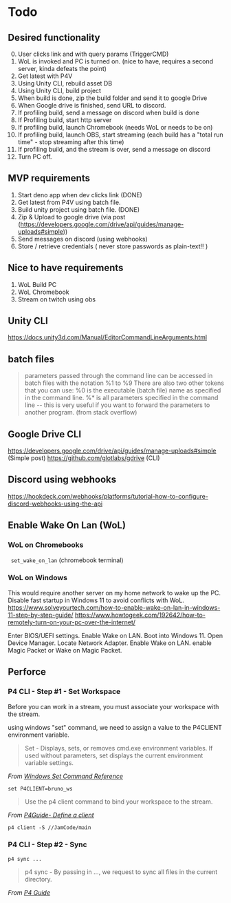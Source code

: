 # Todo

## Desired functionality 
0) User clicks link and with query params (TriggerCMD)
1) WoL is invoked and PC is turned on. (nice to have, requires a second server, kinda defeats the point)
2) Get latest with P4V
3) Using Unity CLI, rebuild asset DB 
4) Using Unity CLI, build project
5) When build is done, zip the build folder and send it to google Drive
6) When Google drive is finished, send URL to discord.
7) If profiling build, send a message on discord when build is done
8) If Profiling build, start http server
9) If profiling build, launch Chromebook (needs WoL or needs to be on)
10) If profiling build, launch OBS, start streaming (each build has a "total run time" - stop streaming after this time)
11) If profiling build, and the stream is over, send a message on discord
12) Turn PC off.

## MVP requirements
1) Start deno app when dev clicks link (DONE)
2) Get latest from P4V using batch file.
3) Build unity project using batch file. (DONE)
4) Zip & Upload to google drive (via post (https://developers.google.com/drive/api/guides/manage-uploads#simple))
5) Send messages on discord (using webhooks)
6) Store / retrieve credentials ( never store passwords as plain-text!! )
 
## Nice to have requirements
1) WoL Build PC
2) WoL Chromebook
3) Stream on twitch using obs

## Unity CLI
https://docs.unity3d.com/Manual/EditorCommandLineArguments.html

## batch files
> parameters passed through the command line can be accessed in batch files with the notation %1 to %9 
> There are also two other tokens that you can use:
>   %0 is the executable (batch file) name as specified in the command line.
>   %* is all parameters specified in the command line -- this is very useful if you want to forward the parameters to another program.
> (from stack overflow)

## Google Drive CLI
https://developers.google.com/drive/api/guides/manage-uploads#simple (Simple post)
https://github.com/glotlabs/gdrive (CLI)

## Discord using webhooks
https://hookdeck.com/webhooks/platforms/tutorial-how-to-configure-discord-webhooks-using-the-api

## Enable Wake On Lan (WoL)

### WoL on Chromebooks
``` set_wake_on_lan``` (chromebook terminal)

### WoL on Windows
This would require another server on my home network to wake up the PC.
Disable fast startup in Windows 11 to avoid conflicts with WoL.
https://www.solveyourtech.com/how-to-enable-wake-on-lan-in-windows-11-step-by-step-guide/
https://www.howtogeek.com/192642/how-to-remotely-turn-on-your-pc-over-the-internet/

Enter BIOS/UEFI settings.
Enable Wake on LAN.
Boot into Windows 11.
Open Device Manager.
Locate Network Adapter.
Enable Wake on LAN.
enable Magic Packet or Wake on Magic Packet.


## Perforce
### P4 CLI - Step #1 - Set Workspace
Before you can work in a stream, you must associate your workspace with the stream.

using windows "set" command, we need to assign a value  to the P4CLIENT environment variable.

> Set - Displays, sets, or removes cmd.exe environment variables. If used without parameters, set displays the current environment variable settings.

*From [Windows Set Command Reference](https://learn.microsoft.com/en-us/windows-server/administration/windows-commands/set_1)*

```set P4CLIENT=bruno_ws```
> Use the p4 client command to bind your workspace to the stream.

*From [P4Guide- Define a client](https://www.perforce.com/manuals/p4guide/Content/P4Guide/tutorial.create-workspace.html)*

```p4 client -S //JamCode/main```


### P4 CLI - Step #2 - Sync

```p4 sync ...```

> p4 sync - By passing in …​, we request to sync all files in the current directory.

*From [P4 Guide](https://www.perforce.com/manuals/p4guide/Content/P4Guide/tutorial.sync.html)*



